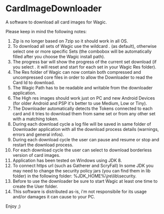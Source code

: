 # CardImageDownloader
A software to download all card images for Wagic.

Please keep in mind the following notes:

1) Zip is no longer based on 7zip so it should work in all OS.
2) To download all sets of Wagic use the wildcard *.* (as default), otherwise select one or more specific Sets (the combobox will be automatically filled after you choose the Wagic install path).
3) The progress bar will show the progress of the current set download (if you select *.* it will reset and start for each set in your Wagic Res folder).
4) The Res folder of Wagic can now contain both compressed and uncompressed core files in order to allow the Downloader to read the Card Id to download.
5) The Wagic Path has to be readable and writable from the downloader application.
6) The High res images should work just on PC and new Android Devices (for older Android and PSP it's better to use Medium, Low or Tiny).
7) The Downloader automatically detects the Tokens connected to each card and it tries to download them from same set or from any other set with a matching token.
8) During each download cycle a log file will be saved in same folder of Downloader application with all the download process details (warnings, errors and general infos).
9) During each download cycle the user can pause and resume or stop and restart the download process.
10) For each download cycle the user can select to download borderless version of card images.
11) Application has been tested on Windows using JDK 8.
12) To connect https url (such as Gatherer and ScryFall) In some JDK you may need to change the security policy jars (you can find them in lib folder) in the following folder: %JDK_HOME%\jre\lib\security.
13) Before to use the downloader be sure to start Wagic at least one time to create the User folder.
14) This software is distributed as-is, i'm not responsibile for its usage and/or damages it can cause to your PC.

Enjoy ;)
